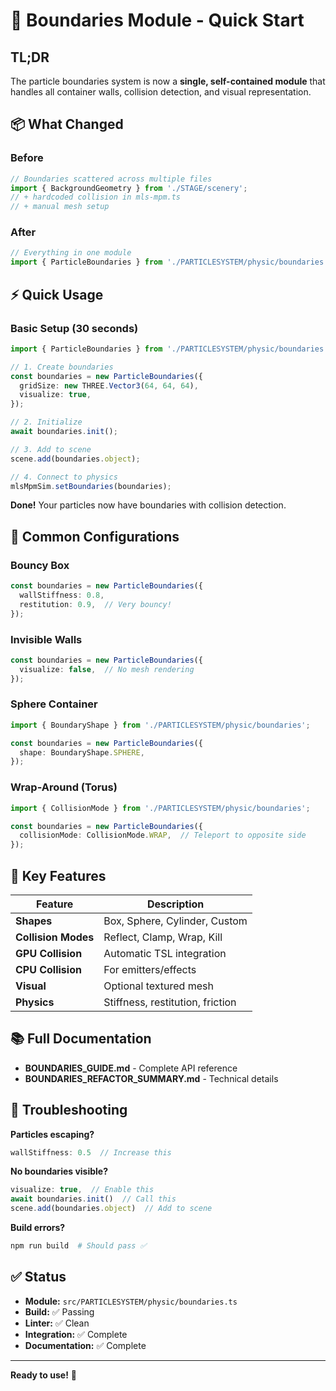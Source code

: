 # 🚀 Boundaries Module - Quick Start

## TL;DR

The particle boundaries system is now a **single, self-contained module** that handles all container walls, collision detection, and visual representation.

## 📦 What Changed

### Before
```typescript
// Boundaries scattered across multiple files
import { BackgroundGeometry } from './STAGE/scenery';
// + hardcoded collision in mls-mpm.ts
// + manual mesh setup
```

### After
```typescript
// Everything in one module
import { ParticleBoundaries } from './PARTICLESYSTEM/physic/boundaries';
```

## ⚡ Quick Usage

### Basic Setup (30 seconds)

```typescript
import { ParticleBoundaries } from './PARTICLESYSTEM/physic/boundaries';

// 1. Create boundaries
const boundaries = new ParticleBoundaries({
  gridSize: new THREE.Vector3(64, 64, 64),
  visualize: true,
});

// 2. Initialize
await boundaries.init();

// 3. Add to scene
scene.add(boundaries.object);

// 4. Connect to physics
mlsMpmSim.setBoundaries(boundaries);
```

**Done!** Your particles now have boundaries with collision detection.

## 🎨 Common Configurations

### Bouncy Box
```typescript
const boundaries = new ParticleBoundaries({
  wallStiffness: 0.8,
  restitution: 0.9,  // Very bouncy!
});
```

### Invisible Walls
```typescript
const boundaries = new ParticleBoundaries({
  visualize: false,  // No mesh rendering
});
```

### Sphere Container
```typescript
import { BoundaryShape } from './PARTICLESYSTEM/physic/boundaries';

const boundaries = new ParticleBoundaries({
  shape: BoundaryShape.SPHERE,
});
```

### Wrap-Around (Torus)
```typescript
import { CollisionMode } from './PARTICLESYSTEM/physic/boundaries';

const boundaries = new ParticleBoundaries({
  collisionMode: CollisionMode.WRAP,  // Teleport to opposite side
});
```

## 🎯 Key Features

| Feature | Description |
|---------|-------------|
| **Shapes** | Box, Sphere, Cylinder, Custom |
| **Collision Modes** | Reflect, Clamp, Wrap, Kill |
| **GPU Collision** | Automatic TSL integration |
| **CPU Collision** | For emitters/effects |
| **Visual** | Optional textured mesh |
| **Physics** | Stiffness, restitution, friction |

## 📚 Full Documentation

- **BOUNDARIES_GUIDE.md** - Complete API reference
- **BOUNDARIES_REFACTOR_SUMMARY.md** - Technical details

## 🐛 Troubleshooting

**Particles escaping?**
```typescript
wallStiffness: 0.5  // Increase this
```

**No boundaries visible?**
```typescript
visualize: true,  // Enable this
await boundaries.init()  // Call this
scene.add(boundaries.object)  // Add to scene
```

**Build errors?**
```bash
npm run build  # Should pass ✅
```

## ✅ Status

- **Module:** `src/PARTICLESYSTEM/physic/boundaries.ts`
- **Build:** ✅ Passing
- **Linter:** ✅ Clean
- **Integration:** ✅ Complete
- **Documentation:** ✅ Complete

---

**Ready to use!** 🎉

